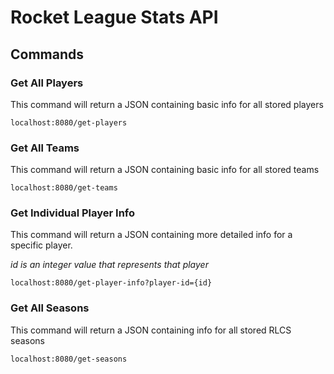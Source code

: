 # Rocket League Stats API


## Commands

### Get All Players
This command will return a JSON containing basic info for all stored players

	localhost:8080/get-players


### Get All Teams
This command will return a JSON containing basic info for all stored teams

	localhost:8080/get-teams

### Get Individual Player Info
This command will return a JSON containing more detailed info for a specific player.

_id is an integer value that represents that player_

	localhost:8080/get-player-info?player-id={id}

### Get All Seasons
This command will return a JSON containing info for all stored RLCS seasons

	localhost:8080/get-seasons
